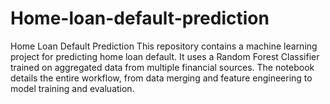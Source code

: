 # Home-loan-default-prediction
Home Loan Default Prediction  This repository contains a machine learning project for predicting home loan default. It uses a Random Forest Classifier trained on aggregated data from multiple financial sources. The notebook details the entire workflow, from data merging and feature engineering to model training and evaluation.
